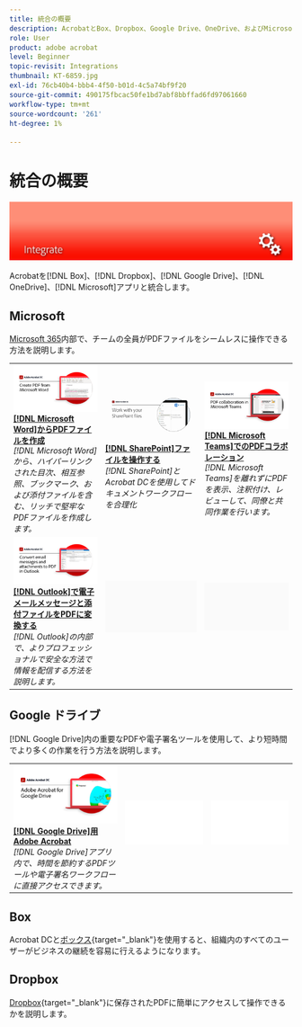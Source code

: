 ```yaml
---
title: 統合の概要
description: AcrobatとBox、Dropbox、Google Drive、OneDrive、およびMicrosoftアプリの統合
role: User
product: adobe acrobat
level: Beginner
topic-revisit: Integrations
thumbnail: KT-6859.jpg
exl-id: 76cb40b4-bbb4-4f50-b01d-4c5a74bf9f20
source-git-commit: 490175fbcac50fe1bd7abf8bbffad6fd97061660
workflow-type: tm+mt
source-wordcount: '261'
ht-degree: 1%

---
```


# 統合の概要

![Acrobat統合イメージ](../assets/Hero-Integrate.png)

Acrobatを[!DNL Box]、[!DNL Dropbox]、[!DNL Google Drive]、[!DNL OneDrive]、[!DNL Microsoft]アプリと統合します。

## Microsoft

[Microsoft 365](https://www.adobe.com/documentcloud/integrations/microsoft-office-365.html)内部で、チームの全員がPDFファイルをシームレスに操作できる方法を説明します。

<table style="table-layout:fixed">
<tr>
  <td>
    <a href="createfromword.md">
      <img alt="Microsoft WordからPDFファイルを作成する" src="../assets/CreateWord.png" />
    </a>
    <div>
    <a href="createfromword.md"><strong>[!DNL Microsoft Word]からPDFファイルを作成</strong></a>
    </div>
    <em>[!DNL Microsoft Word]から、ハイパーリンクされた目次、相互参照、ブックマーク、および添付ファイルを含む、リッチで堅牢なPDFファイルを作成します。</em>
    <br>
  </td>
  <td>
    <a href="acrobatandsp.md">
      <img alt="[!DNL SharePoint]ファイルを操作する" src="../assets/SharePoint.png" />
    </a>
    <div>
    <a href="acrobatandsp.md"><strong>[!DNL SharePoint]ファイルを操作する</strong></a>
    </div>
    <em>[!DNL SharePoint]とAcrobat DCを使用してドキュメントワークフローを合理化</em>
    <br>
  </td>  
  <td>
    <a href="acrobatandteams.md">
      <img alt="[!DNL Microsoft Teams]でのPDFコラボレーション" src="../assets/MicrosoftTeams.png" />
    </a>
    <div>
    <a href="acrobatandteams.md"><strong>[!DNL Microsoft Teams]でのPDFコラボレーション</strong></a>
    </div>
    <em>[!DNL Microsoft Teams]を離れずにPDFを表示、注釈付け、レビューして、同僚と共同作業を行います。</em>
    <br>
  </td>
</tr>
<tr>
  <td>
    <a href="outlook.md">
      <img alt="Outlookで電子メールメッセージと添付ファイルをPDFに変換する" src="../assets/Outlook.jpg" />
    </a>
    <div>
    <a href="outlook.md"><strong>[!DNL Outlook]で電子メールメッセージと添付ファイルをPDFに変換する</strong></a>
    </div>
    <em>[!DNL Outlook]の内部で、よりプロフェッショナルで安全な方法で情報を配信する方法を説明します。</em>
    <br>
  </td>
  <td>
   <img alt="スペーサ" src="../assets/Grayspacer.png" />
    <div>
    <br>
  </td>
  <td>
   <img alt="スペーサ" src="../assets/Grayspacer.png" />
    <div>
    <br>
  </td>
</tr>
</table>

## Google ドライブ

[!DNL Google Drive]内の重要なPDFや電子署名ツールを使用して、より短時間でより多くの作業を行う方法を説明します。

<table style="table-layout:fixed">
<tr>
  <td>
    <a href="acrobatandgoogle.md">
      <img alt="Googleドライブ用Adobe Acrobat" src="../assets/acrobatgoogle.jpg" />
    </a>
    <div>
    <a href="acrobatandgoogle.md"><strong>[!DNL Google Drive]用Adobe Acrobat</strong></a>
    </div>
    <em>[!DNL Google Drive]アプリ内で、時間を節約するPDFツールや電子署名ワークフローに直接アクセスできます。</em>
    <br>
  </td>
  <td>
   <img alt="スペーサ" src="../assets/Whitespacer.png" />
    <div>
    <br>
  </td>
  <td>
   <img alt="スペーサ" src="../assets/Whitespacer.png" />
    <div>
    <br>
  </td>
</tr>
</table>

## Box

Acrobat DCと[ボックス](https://www.adobe.com/documentcloud/integrations/box.html){target=&quot;_blank&quot;}を使用すると、組織内のすべてのユーザーがビジネスの継続を容易に行えるようになります。

## Dropbox

[Dropbox](https://www.adobe.com/documentcloud/integrations/dropbox.html){target=&quot;_blank&quot;}に保存されたPDFに簡単にアクセスして操作できるかを説明します。
